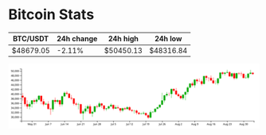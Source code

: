 # Bitcoin Stats

BTC/USDT|24h change|24h high|24h low|
|---|---|---|---|
|$48679.05|-2.11%|$50450.13|$48316.84|

<img src="./chart.svg">
